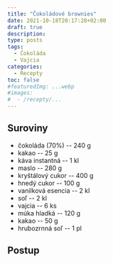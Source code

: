 ```yaml
---
title: "Čokoládové brownies"
date: 2021-10-18T20:17:28+02:00
draft: true
description:
type: posts
tags:
  - Čokoláda
  - Vajcia
categories:
  - Recepty
toc: false
#featuredImg: ...webp
#images:
#  - /recepty/...
---
```


## Suroviny

- čokoláda (70%) -- 240 g
- kakao -- 25 g
- káva instantná -- 1 kl
- maslo -- 280 g
- kryštálový cukor -- 400 g
- hnedý cukor -- 100 g
- vanilková esencia -- 2 kl
- soľ -- 2 kl
- vajcia -- 6 ks
- múka hladká -- 120 g
- kakao -- 50 g
- hrubozrnná soľ -- 1 pl

## Postup
